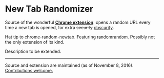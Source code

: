 # New Tab Randomizer

Source of the wonderful [**Chrome extension**][1]: opens a random URL every time a new tab is opened, for extra <del>security</del> <ins>obscurity</ins>.

Hat tip to [chrome-random-newtab][2]. Featuring [randomrandom][3]. Possibly not the only extension of its kind.

Description to be extended.

----

Source and extension are maintained (as of November 8, 2016). [Contributions welcome.][4]

[1]: https://chrome.google.com/webstore/detail/new-tab-randomizer/onjkjeianfmpinhbdaibbbhejnffcika
[2]: https://github.com/jimschubert/chrome-random-newtab
[3]: https://github.com/yozlet/randomrandom
[4]: https://github.com/j9t/new-tab-randomizer/issues/new